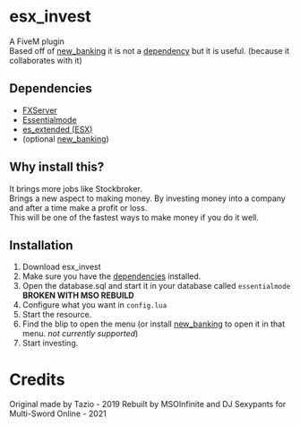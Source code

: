 # esx_invest
A FiveM plugin <br>
Based off of [new_banking](https://forum.fivem.net/t/release-new-banking-reskin/220487) it is not a [dependency](#dependencies) but it is useful. (because it collaborates with it)

## Dependencies

 - [FXServer](https://docs.fivem.net/server-manual/setting-up-a-server/)
 - [Essentialmode](https://forum.fivem.net/t/release-essentialmode-base/3665)
 - [es_extended (ESX)](https://forum.fivem.net/t/release-esx-base/39881)
 - (optional [new_banking](https://forum.fivem.net/t/release-new-banking-reskin/220487))

## Why install this?
It brings more jobs like Stockbroker. <br>
Brings a new aspect to making money. By investing money into a company and after a time make a profit or loss. <br>
This will be one of the fastest ways to make money if you do it well. <br>

## Installation
1. Download esx_invest
2. Make sure you have the [dependencies](#dependencies) installed.
3. Open the database.sql and start it in your database called `essentialmode` **BROKEN WITH MSO REBUILD**
4. Configure what you want in `config.lua`
5. Start the resource.
6. Find the blip to open the menu (or install [new_banking](https://forum.fivem.net/t/release-new-banking-reskin/220487) to open it in that menu. *not currently supported*)
7. Start investing.

# Credits
Original made by Tazio - 2019
Rebuilt by MSOInfinite and DJ Sexypants for Multi-Sword Online - 2021
